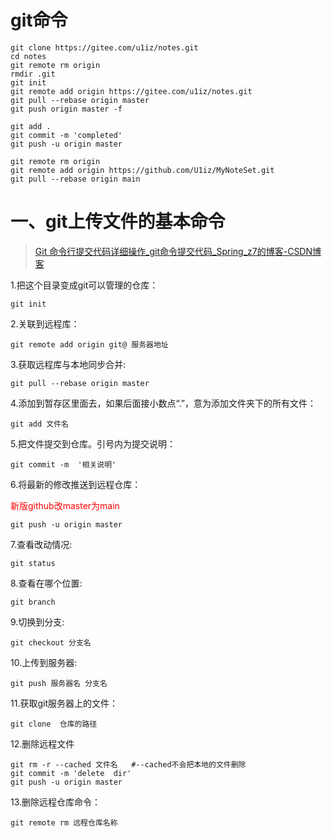 # git命令

```
git clone https://gitee.com/u1iz/notes.git
cd notes
git remote rm origin
rmdir .git
git init
git remote add origin https://gitee.com/u1iz/notes.git
git pull --rebase origin master
git push origin master -f
```





```
git add .
git commit -m 'completed'
git push -u origin master
```



```
git remote rm origin
git remote add origin https://github.com/U1iz/MyNoteSet.git
git pull --rebase origin main
```



# 一、git上传文件的基本命令

> [Git 命令行提交代码详细操作_git命令提交代码_Spring_z7的博客-CSDN博客](https://blog.csdn.net/weixin_44582077/article/details/122705321)

1.把这个目录变成git可以管理的仓库：

```
git init
```

2.关联到远程库：

```
git remote add origin git@ 服务器地址
```

3.获取远程库与本地同步合并:

```
git pull --rebase origin master
```

4.添加到暂存区里面去，如果后面接小数点“.”，意为添加文件夹下的所有文件：

```
git add 文件名
```

5.把文件提交到仓库。引号内为提交说明：

```
git commit -m  '相关说明'
```

6.将最新的修改推送到远程仓库：

<font color="red">新版github改master为main</font>

```
git push -u origin master
```

7.查看改动情况:

```
git status
```

8.查看在哪个位置:

```
git branch
```

9.切换到分支:

```
git checkout 分支名
```

10.上传到服务器:

```
git push 服务器名 分支名
```

11.获取git服务器上的文件：

```
git clone  仓库的路径
```

12.删除远程文件

```
git rm -r --cached 文件名   #--cached不会把本地的文件删除
git commit -m 'delete  dir'
git push -u origin master
```

13.删除远程仓库命令：

```
git remote rm 远程仓库名称
```

